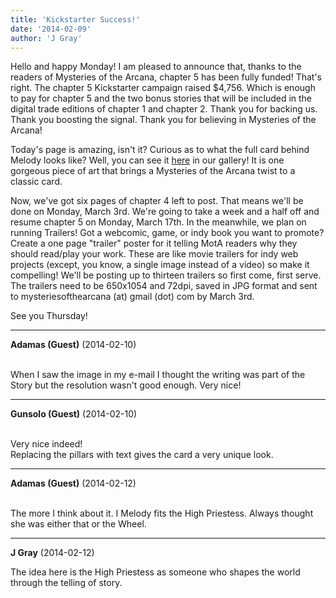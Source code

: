```yaml
---
title: 'Kickstarter Success!'
date: '2014-02-09'
author: 'J Gray'
---
```


<p>Hello and happy Monday! I am pleased to announce that, thanks to the readers of Mysteries of the Arcana, chapter 5 has been fully funded! That's right. The chapter 5 Kickstarter campaign raised $4,756. Which is enough to pay for chapter 5 and the two bonus stories that will be included in the digital trade editions of chapter 1 and chapter 2. Thank you for backing us. Thank you boosting the signal. Thank you for believing in Mysteries of the Arcana!</p><p>Today's page is amazing, isn't it? Curious as to what the full card behind Melody looks like? Well, you can see it <a href="http://mysteriesofthearcana.com/gallery/2/287/" target="_blank">here</a>  in our gallery! It is one gorgeous piece of art that brings a Mysteries of the Arcana twist to a classic card.</p><p>Now, we've got six pages of chapter 4 left to post. That means we'll be done on Monday, March 3rd. We're going to take a week and a half off and resume chapter 5 on Monday, March 17th. In the meanwhile, we plan on running Trailers! Got a webcomic, game, or indy book you want to promote? Create a one page "trailer" poster for it telling MotA readers why they should read/play your work.  These are like movie trailers for indy web projects (except, you know, a single image instead of a video) so make it compelling! We'll be posting up to thirteen trailers so first come, first serve. The trailers need to be 650x1054 and 72dpi, saved in JPG format and sent to mysteriesofthearcana (at) gmail (dot) com by March 3rd. </p><p>See you Thursday!</p>

---
**Adamas (Guest)** (2014-02-10)

<br> When I saw the image in my e-mail I thought the writing was part of the Story but the resolution wasn't good enough. Very nice!<br>

---
**Gunsolo (Guest)** (2014-02-10)

<br> Very nice indeed!<br>Replacing the pillars with text gives the card a very unique look.<br>

---
**Adamas (Guest)** (2014-02-12)

<br> The more I think about it. I Melody fits the High Priestess. Always thought she was either that or the Wheel.<br>

---
**J Gray** (2014-02-12)

The idea here is the High Priestess as someone who shapes the world through the telling of story.&nbsp;<br><br>

